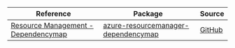 | Reference | Package | Source |
|---|---|---|
|[Resource Management - Dependencymap](resourcemanager-dependencymap-readme.md)|[azure-resourcemanager-dependencymap](https://repo1.maven.org/maven2/com/azure/resourcemanager/azure-resourcemanager-dependencymap)|[GitHub](https://github.com/Azure/azure-sdk-for-java/blob/main/sdk/dependencymap/azure-resourcemanager-dependencymap)|
